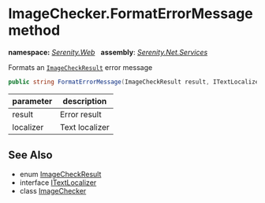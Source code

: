 # ImageChecker.FormatErrorMessage method
**namespace:** *[Serenity.Web](../../README.md#serenity.web-namespace)*   **assembly**: *[Serenity.Net.Services](../../README.md)*

Formats an [`ImageCheckResult`](../ImageCheckResult.md) error message

```csharp
public string FormatErrorMessage(ImageCheckResult result, ITextLocalizer localizer)
```

| parameter | description |
| --- | --- |
| result | Error result |
| localizer | Text localizer |

## See Also

* enum [ImageCheckResult](../ImageCheckResult.md)
* interface [ITextLocalizer](../Serenity.Net.Core/../../Serenity/ITextLocalizer.md)
* class [ImageChecker](../ImageChecker.md)